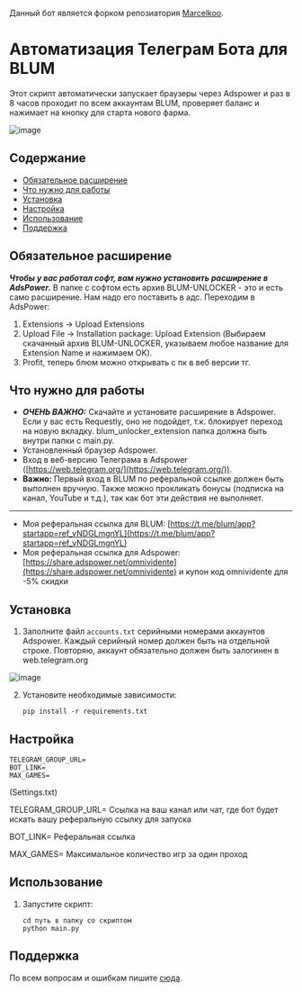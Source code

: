 Данный бот является форком репозиатория [Marcelkoo](https://github.com/Marcelkoo/blum-adspower-clicker).

# Автоматизация Телеграм Бота для BLUM

Этот скрипт автоматически запускает браузеры через Adspower и раз в 8 часов проходит по всем аккаунтам BLUM, проверяет баланс и нажимает на кнопку для старта нового фарма.

![image](https://github.com/Marcelkoo/blum-adspower-clicker/assets/107651246/89f3a2b0-8bc6-4108-b237-20ca09ba4066)

## Содержание

- [Обязательное расширение](#обязательное-расширение)
- [Что нужно для работы](#что-нужно-для-работы)
- [Установка](#установка)
- [Настройка](#настройка)
- [Использование](#использование)
- [Поддержка](#поддержка)

## Обязательное расширение

***Чтобы у вас работал софт, вам нужно установить расширение в AdsPower.*** 
В папке с софтом есть архив BLUM-UNLOCKER - это и есть само расширение. Нам надо его поставить в адс. Переходим в AdsPower:
1. Extensions -> Upload Extensions
2. Upload File -> Installation package: Upload Extension (Выбираем скачанный архив BLUM-UNLOCKER, указываем любое название для Extension Name и нажимаем OK).
3. Profit, теперь блюм можно открывать с пк в веб версии тг.

## Что нужно для работы
- ***ОЧЕНЬ ВАЖНО:*** Скачайте и установите расширение в Adspower. Если у вас есть Requestly, оно не подойдет, т.к. блокирует переход на новую вкладку. blum_unlocker_extension папка должна быть внутри папки с main.py.
- Установленный браузер Adspower.
- Вход в веб-версию Телеграма в Adspower ([https://web.telegram.org/](https://web.telegram.org/)).
- **Важно:** Первый вход в BLUM по реферальной ссылке должен быть выполнен вручную. Также можно прокликать бонусы (подписка на канал, YouTube и т.д.), так как бот эти действия не выполняет.
--------
- Моя  реферальная ссылка для BLUM: [https://t.me/blum/app?startapp=ref_vNDGLmgnYL](https://t.me/blum/app?startapp=ref_vNDGLmgnYL)
- Моя реферальная ссылка для Adspower: [https://share.adspower.net/omnividente](https://share.adspower.net/omnividente) и купон код omnividente для -5% скидки

## Установка

1. Заполните файл `accounts.txt` серийными номерами аккаунтов Adspower. Каждый серийный номер должен быть на отдельной строке. Повторяю, аккаунт обязательно должен быть залогинен в web.telegram.org

![image](https://github.com/Marcelkoo/blum-adspower-clicker/assets/107651246/262d4387-f298-4c95-b4f7-1c96f6949b34)

2. Установите необходимые зависимости:
    ```
    pip install -r requirements.txt
    ```
## Настройка
    TELEGRAM_GROUP_URL=
    BOT_LINK=
    MAX_GAMES=
(Settings.txt)

TELEGRAM_GROUP_URL= Ссылка на ваш канал или чат, где бот будет искать вашу реферальную ссылку для запуска

BOT_LINK= Реферальная ссылка

MAX_GAMES= Максимальное количество игр за один проход

## Использование

1. Запустите скрипт:
    ```
    cd путь в папку со скриптом
    python main.py
    ```

## Поддержка

По всем вопросам и ошибкам пишите [сюда](https://t.me/cryptoprojectssbt).
